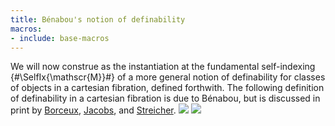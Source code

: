 ```yaml
---
title: Bénabou's notion of definability
macros:
- include: base-macros
---
```


We will now construe [](frct-002Q) as the instantiation at the fundamental
self-indexing {#\SelfIx{\mathscr{M}}#} of a more general notion of
definability for classes of objects in a cartesian fibration, defined
forthwith. The following definition of definability in a cartesian fibration is due to Bénabou, but is discussed in print by [Borceux](borceux-hca-2), [Jacobs](jacobs-1999), and [Streicher](streicher-fcjb).
![](frct-002W)
![](frct-002O)

